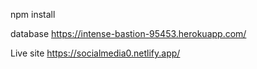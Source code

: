 <!-- install modules -->
npm install

database
https://intense-bastion-95453.herokuapp.com/


Live site
https://socialmedia0.netlify.app/
